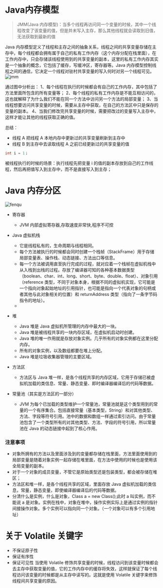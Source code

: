 # Java内存模型
> JMM(Java 内存模型)：当多个线程再访问同一个变量的时候，其中一个线程改变了该变量的值，但是并未写入主存，那么其他线程就会读取到旧值，无法获取到最新的值


Java 内存模型定义了线程和主存之间的抽象关系，线程之间的共享变量存储在主存中，每个线程都会拥有属于自己的私有工作内存（这个内存分配在栈里面），在工作内存中，只会存储该线程使用到的共享变量的副本，这里的私有工作内存其实是一个抽象的概念，它包括了缓存，写缓冲区，寄存器等。Java 内存模型控制线程之间的通信，它决定一个线程对驻村共享变量的写入何时对另一个线程可见。
![jmm]($resource/jmm.jpg)

通过图中分析出：
1、每个线程在执行的时候都会有自己的工作内存，其中包括了方法里面所包含的所有变量等；
2、每个线程的私有工作内存是不能互相访问的，这也就解释了为什么我们不能在同一个方法中访问另一个方法的局部变量；
3、当线程想要访问共享变量的时候，需要从主存中获取，在自己的方法区中只是保存的变量的副本。
4、当我们修改完共享变量的时候，需要把改过的变量写入主存中，这样才能让其他的线程获取正确的值。

总结：
- 线程 A 把线程 A 本地内存中更新过的共享变量刷新到主存中
- 线程 B 到主存中去读取线程 A 之前已经更新过的共享变量的值

```java
int i = 1；
```
被线程执行的时候的场景：执行线程先把变量 i 的值的副本存放到自己的工作线程，然后再把值写入到主存中，而不是直接写入到主存；

# Java 内存分区
![fenqu]($resource/fenqu.jpg)
- 寄存器
  - JVM 内部虚拟寄存器,存取速度非常快,程序不可控
- Java 虚拟机栈
  - 它是线程私有的，生命周期与线程相同。
  - 每个方法被执行的时候都会同时创建一个栈帧（StackFrame）用于存储局部变量表、操作栈、动态链接、方法出口等信息。
  - 每一个方法被调用直至执行完成的过程，就对应着一个栈帧在虚拟机栈中从入栈到出栈的过程。存放了编译器可知的各种基本数据类型（boolean、char、int、long、short、byte、double、float）、对象引用（reference 类型，不同于对象本身，根据不同的虚拟机实现，它可能是一个指向对象起始地址的引用指针，也可能是指向一个代表对象的句柄或者其他与此对象相关的位置）和 returnAddress 类型（指向了一条字节码指令的地址）。
  - 
- 堆
  - Java 堆是 Java 虚拟机所管理的内存中最大的一块。
  - Java 堆是被线程共享的一块内存区域，在虚拟机启动时创建。
  - Java 堆的唯一作用就是存放对象实例。几乎所有的对象实例都在这里分配内存。
  - 所有的对象实例，以及数组都要在堆上分配。
  - Java 堆是垃圾收集器管理的主要区域。

- 方法区
  - 方法区与 Java 堆一样，是各个线程共享的内存区域，它用于存储已被虚拟机加载的类信息、常量、静态变量、即时编译器编译后的代码等数据。
- 常量池（其实是方法区的一部分）
  - JVM 为每个已加载的类型维护一个常量池，常量池就是这个类型用到的常量的一个有序集合。包括直接常量（基本类型，String）和对其他类型、方法、字段等符号引用。池中的数据和数组一样通过索引访问。由于常量池包含了一个类型所有的对其他类型、方法、字段的符号引用，所以常量池在 Java 的动态链接中起到了核心作用。

### 注意事项
- 对象所拥有的方法以及里面涉及到的变量都存储在栈里面，方法里面使用到的局部变量是随着对象实例一起存储在堆里面，在方法中使用的时候也是使用该全局变量的副本。
- 对于一个对象的成员变量，不管它是原始类型还是包装类型，都会被存储在堆区；
- 方法区和堆一样，是各个线程共享的区域，里面存放 Java 虚拟机加载的类信息，常量，静态变量，即使编译器编译后的代码等数据。
- 分清什么是实例，什么是对象，Class a = new Class();此时 a 叫实例，而不能说 a 是对象。实例在栈中，对象在堆中，操作实例实际上是通过实例的指针间接操作对象。多个实例可以指向同一个对象。（一个对象可以有多个引用地址）

# 关于 Volatile 关键字
- 不保证原子性
- 保证有序性
- 保证可见性
当使用 Volatile 修饰共享变量的时候，线程访问到该变量时候都会去主存中获取变量的值，它的工作内存中的缓存将失效，这样就保证了每个线程访问该变量的时候都是从主存中读写的。这就是使用 Volatile 关键字来修饰线程间共享变量的原因。